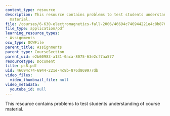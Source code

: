 ```yaml
---
content_type: resource
description: This resource contains problems to test students understanding of course
  material.
file: /courses/6-630-electromagnetics-fall-2006/46694c746944221e4c8b876d869977db_ps8.pdf
file_type: application/pdf
learning_resource_types:
- Assignments
ocw_type: OCWFile
parent_title: Assignments
parent_type: CourseSection
parent_uid: e2b60983-a131-0aca-8075-63e2cf7aa577
resourcetype: Document
title: ps8.pdf
uid: 46694c74-6944-221e-4c8b-876d869977db
video_files:
  video_thumbnail_file: null
video_metadata:
  youtube_id: null
---
```

This resource contains problems to test students understanding of course material.

